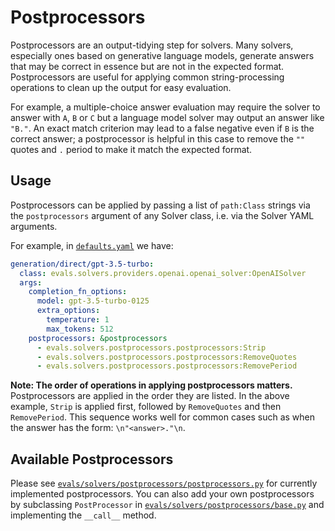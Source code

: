 # Postprocessors

Postprocessors are an output-tidying step for solvers. Many solvers, especially ones based on generative language models, generate answers that may be correct in essence but are not in the expected format. Postprocessors are useful for applying common string-processing operations to clean up the output for easy evaluation.

For example, a multiple-choice answer evaluation may require the solver to answer with `A`, `B` or `C` but a language model solver may output an answer like `"B."`. An exact match criterion may lead to a false negative even if `B` is the correct answer; a postprocessor is helpful in this case to remove the `""` quotes and `.` period to make it match the expected format.

## Usage

Postprocessors can be applied by passing a list of `path:Class` strings via the `postprocessors` argument of any Solver class, i.e. via the Solver YAML arguments. 

For example, in [`defaults.yaml`](/evals/registry/solvers/defaults.yaml) we have:
```yaml
generation/direct/gpt-3.5-turbo:
  class: evals.solvers.providers.openai.openai_solver:OpenAISolver
  args:
    completion_fn_options:
      model: gpt-3.5-turbo-0125
      extra_options:
        temperature: 1
        max_tokens: 512
    postprocessors: &postprocessors
      - evals.solvers.postprocessors.postprocessors:Strip
      - evals.solvers.postprocessors.postprocessors:RemoveQuotes
      - evals.solvers.postprocessors.postprocessors:RemovePeriod
```

**Note: The order of operations in applying postprocessors matters.** Postprocessors are applied in the order they are listed. In the above example, `Strip` is applied first, followed by `RemoveQuotes` and then `RemovePeriod`. This sequence works well for common cases such as when the answer has the form: `\n"<answer>."\n`.

## Available Postprocessors

Please see [`evals/solvers/postprocessors/postprocessors.py`](/evals/registry/solvers/postprocessors/postprocessors.py) for currently implemented postprocessors. You can also add your own postprocessors by subclassing `PostProcessor` in [`evals/solvers/postprocessors/base.py`](/evals/registry/solvers/postprocessors/base.py) and implementing the `__call__` method.
